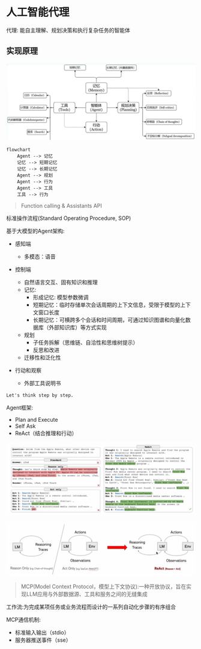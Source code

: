 # 人工智能代理

代理: 能自主理解、规划决策和执行复杂任务的智能体

## 实现原理

![](./arch.png)

```mermaid
flowchart 
    Agent --> 记忆
    记忆 --> 短期记忆
    记忆 --> 长期记忆
    Agent --> 规划
    Agent --> 行为
    Agent --> 工具
    工具 --> 行为

```

> Function calling & Assistants API

标准操作流程(Standard Operating Procedure, SOP)

基于大模型的Agent架构:

- 感知端
  - 多模态：语音

- 控制端
  - 自然语言交互、固有知识和推理
  - 记忆:
    - 形成记忆: 模型参数微调
    - 短期记忆：临时存储单次会话周期的上下文信息，受限于模型的上下文窗口长度
    - 长期记忆：可横跨多个会话和时间周期，可通过知识图谱和向量化数据库（外部知识库）等方式实现
  - 规划
    - 子任务拆解（思维链、自洽性和思维树提示）
    - 反思和改进
  - 迁移性和泛化性

- 行动和观察
  - 外部工具说明书

```txt
Let's think step by step.

```

Agent框架:
- Plan and Execute
- Self Ask
- ReAct（结合推理和行动）

![](./react.png)

![](./react2.png)


> MCP(Model Context Protocol，模型上下文协议):一种开放协议，旨在实现LLM应用与外部数据源、工具和服务之间的无缝集成

工作流:为完成某项任务或业务流程而设计的一系列自动化步骤的有序组合

MCP通信机制:

- 标准输入输出（stdio）
- 服务器推送事件（sse）
